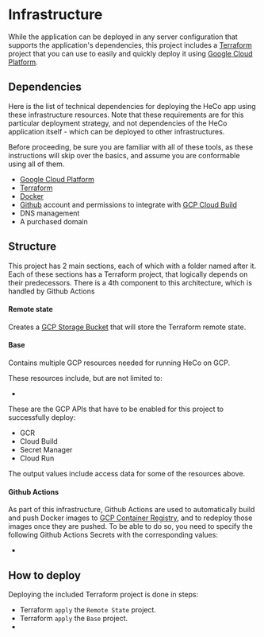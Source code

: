 # Infrastructure

While the application can be deployed in any server configuration that supports the application's
dependencies, this project includes a [Terraform](https://www.terraform.io/) project
that you can use to easily and quickly deploy it using
[Google Cloud Platform](https://cloud.google.com/).

## Dependencies

Here is the list of technical dependencies for deploying the HeCo app using these infrastructure
resources. Note that these requirements are for this particular deployment strategy, and not dependencies
of the HeCo application itself - which can be deployed to other infrastructures.

Before proceeding, be sure you are familiar with all of these tools, as these instructions
will skip over the basics, and assume you are conformable using all of them. 

- [Google Cloud Platform](https://cloud.google.com)
- [Terraform](https://www.terraform.io/)
- [Docker](https://www.docker.com/)
- [Github](https://github.com) account and permissions to integrate with [GCP Cloud Build](https://cloud.google.com/build/docs/automating-builds/build-repos-from-github)
- DNS management 
- A purchased domain

## Structure

This project has 2 main sections, each of which with a folder named after it. Each of these sections has a
Terraform project, that logically depends on their predecessors. There is a 4th component to this architecture, 
which is handled by Github Actions

#### Remote state

Creates a [GCP Storage Bucket](https://cloud.google.com/storage/docs/json_api/v1/buckets)
that will store the Terraform remote state.

#### Base

Contains multiple GCP resources needed for running HeCo on GCP.

These resources include, but are not limited to:
- <TBD>

These are the GCP APIs that have to be enabled for this project to successfully deploy:
- GCR
- Cloud Build
- Secret Manager
- Cloud Run

The output values include access data for some of the resources above.

#### Github Actions

As part of this infrastructure, Github Actions are used to automatically build and push Docker images to [GCP Container 
Registry](https://cloud.google.com/container-registry), and
to redeploy those images once they are pushed. To be able to do so, you need to specify the following Github Actions
Secrets with the corresponding values:

- <TBD>

## How to deploy

Deploying the included Terraform project is done in steps:
- Terraform `apply` the `Remote State` project.
- Terraform `apply` the `Base` project.
- <TBD>


